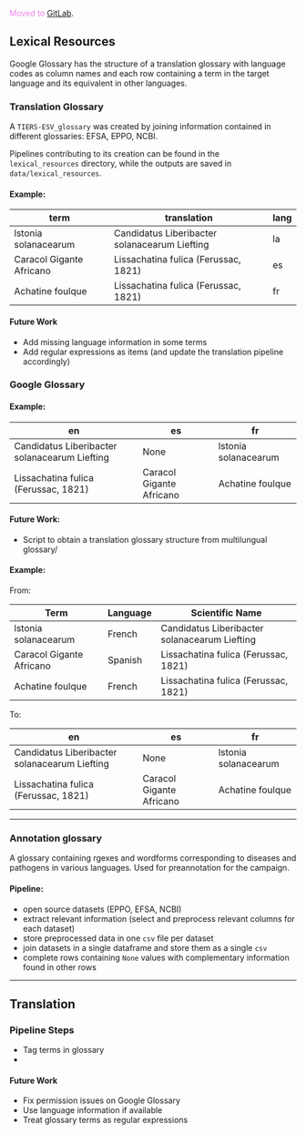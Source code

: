 <span style="color:violet;">Moved to <a href=https://gitlab.com/elisa.lubrini/quarantine-organisms-kr-nlp> GitLab</a></span>.

## Lexical Resources
Google Glossary has the structure of a translation glossary with language codes as column names and each row containing a term in the target language and its equivalent in other languages.

### Translation Glossary
 A `TIERS-ESV_glossary` was created by joining information contained in different glossaries: EFSA, EPPO, NCBI.

Pipelines contributing to its creation can be found in the `lexical_resources` directory, while the outputs are saved in `data/lexical_resources`.


#### Example:
| term | translation | lang |
| ----------- | ----------- | ----------- |
| lstonia solanacearum | Candidatus Liberibacter solanacearum Liefting | la |
| Caracol Gigante Africano | Lissachatina fulica (Ferussac, 1821) | es |
| Achatine foulque | Lissachatina fulica (Ferussac, 1821) | fr |

#### Future Work
  - Add missing language information in some terms 
  - Add regular expressions as items (and update the translation pipeline accordingly)

### Google Glossary

#### Example:
| en | es | fr |
| ----------- | ----------- | ----------- |
| Candidatus Liberibacter solanacearum Liefting | None | lstonia solanacearum |
| Lissachatina fulica (Ferussac, 1821) | Caracol Gigante Africano | Achatine foulque |

#### Future Work: 
- Script to obtain a translation glossary structure from multilungual glossary/

#### Example:

  From:

  | Term | Language | Scientific Name |
  | ----------- | ----------- | ----------- |
  | lstonia solanacearum | French | Candidatus Liberibacter solanacearum Liefting |
  | Caracol Gigante Africano | Spanish | Lissachatina fulica (Ferussac, 1821) |
  | Achatine foulque  | French | Lissachatina fulica (Ferussac, 1821) |

  To:

  | en | es | fr |
  | ----------- | ----------- | ----------- |
  | Candidatus Liberibacter solanacearum Liefting | None | lstonia solanacearum |
  | Lissachatina fulica (Ferussac, 1821) | Caracol Gigante Africano | Achatine foulque |
  
___

### Annotation glossary
A glossary containing rgexes and wordforms corresponding to diseases and pathogens in various languages. Used for preannotation for the campaign.

#### Pipeline:
- open source datasets (EPPO, EFSA, NCBI)
- extract relevant information (select and preprocess relevant columns for each dataset)
- store preprocessed data in one `csv` file per dataset
- join datasets in a single dataframe and store them as a single `csv`
- complete rows containing `None` values with complementary information found in other rows

___

## Translation
### Pipeline Steps
- Tag terms in glossary
-

#### Future Work
- Fix permission issues on Google Glossary
- Use language information if available 
- Treat glossary terms as regular expressions
